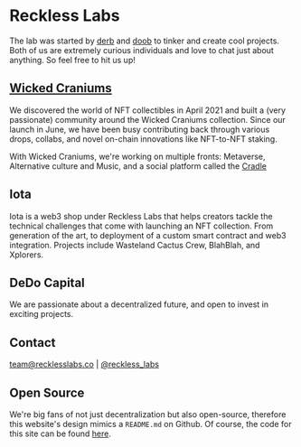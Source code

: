 # Reckless Labs

The lab was started by [derb](https://twitter.com/wickedderb) and [doob](https://twitter.com/wickeddoob) to tinker and create cool projects. Both of us are extremely curious individuals and love to chat just about anything. So feel free to hit us up!

## [Wicked Craniums](https://wickedcranium.com/)

We discovered the world of NFT collectibles in April 2021 and built a (very passionate) community around the Wicked Craniums collection. Since our launch in June, we have been busy contributing back through various drops, collabs, and novel on-chain innovations like NFT-to-NFT staking. 

With Wicked Craniums, we're working on multiple fronts: Metaverse, Alternative culture and Music, and a social platform called the [Cradle](https://wickedcraniumcradle.com/)

## Iota

Iota is a web3 shop under Reckless Labs that helps creators tackle the technical challenges that come with launching an NFT collection. From generation of the art, to deployment of a custom smart contract and web3 integration. Projects include Wasteland Cactus Crew, BlahBlah, and Xplorers.

## DeDo Capital

We are passionate about a decentralized future, and open to invest in exciting projects.

## Contact

team@recklesslabs.co | [@reckless_labs](https://twitter.com/reckless_labs)

## Open Source

We're big fans of not just decentralization but also open-source, therefore this website's design mimics a `README.md` on Github. Of course, the code for this site can be found [here](https://github.com/recklesslabs/recklesslabs.co/).
